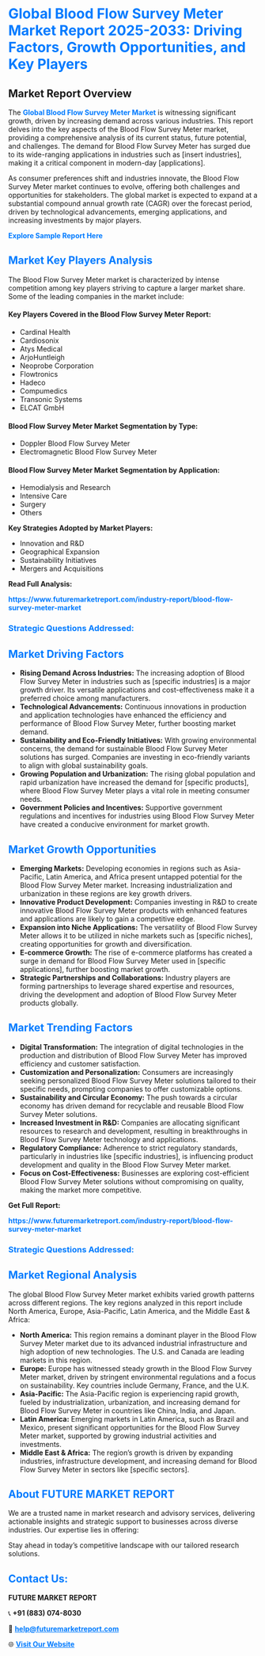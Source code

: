 <h1 style="color: #007BFF;">Global Blood Flow Survey Meter Market Report 2025-2033: Driving Factors, Growth Opportunities, and Key Players</h1>

<section id="overview">
<h2>Market Report Overview</h2>
<p>The <a href="https://www.futuremarketreport.com/industry-report/blood-flow-survey-meter-market" style="color: #007BFF; text-decoration: none;"><strong>Global Blood Flow Survey Meter Market</strong></a> is witnessing significant growth, driven by increasing demand across various industries. This report delves into the key aspects of the Blood Flow Survey Meter market, providing a comprehensive analysis of its current status, future potential, and challenges. The demand for Blood Flow Survey Meter has surged due to its wide-ranging applications in industries such as [insert industries], making it a critical component in modern-day [applications].</p>
<p>As consumer preferences shift and industries innovate, the Blood Flow Survey Meter market continues to evolve, offering both challenges and opportunities for stakeholders. The global market is expected to expand at a substantial compound annual growth rate (CAGR) over the forecast period, driven by technological advancements, emerging applications, and increasing investments by major players.</p>
</section>

<section id="overview">
<p><a href="https://www.futuremarketreport.com/request-sample/reportId=78538" style="color: #007BFF; text-decoration: none;"><strong>Explore Sample Report Here</strong></a></p>
</section>

<section id="key-players">
<h2 style="color: #007BFF;">Market Key Players Analysis</h2>
<p>The Blood Flow Survey Meter market is characterized by intense competition among key players striving to capture a larger market share. Some of the leading companies in the market include:</p>
<h4>Key Players Covered in the Blood Flow Survey Meter Report:</h4>
<ul><li>Cardinal Health</li><li>Cardiosonix</li><li>Atys Medical</li><li>ArjoHuntleigh</li><li>Neoprobe Corporation</li><li>Flowtronics</li><li>Hadeco</li><li>Compumedics</li><li>Transonic Systems</li><li>ELCAT GmbH</li></ul>
<h4>Blood Flow Survey Meter Market Segmentation by Type:</h4>
<ul><li>Doppler Blood Flow Survey Meter</li><li>Electromagnetic Blood Flow Survey Meter</li></ul>

<h4>Blood Flow Survey Meter Market Segmentation by Application:</h4>
<ul><li>Hemodialysis and Research</li><li>Intensive Care</li><li>Surgery</li><li>Others</li></ul>
<p><strong>Key Strategies Adopted by Market Players:</strong></p>
<ul>
<li>Innovation and R&D</li>
<li>Geographical Expansion</li>
<li>Sustainability Initiatives</li>
<li>Mergers and Acquisitions</li>
</ul>
</section>

<section>
<p><strong>Read Full Analysis: </strong></p><a href="https://www.futuremarketreport.com/industry-report/blood-flow-survey-meter-market" style="color: #007BFF; text-decoration: none;"><strong>https://www.futuremarketreport.com/industry-report/blood-flow-survey-meter-market</strong></a>
<h3 style="color: #007BFF;">Strategic Questions Addressed:</h3>
</section>

<section id="driving-factors">
<h2 style="color: #007BFF;">Market Driving Factors</h2>
<ul>
<li><strong>Rising Demand Across Industries:</strong> The increasing adoption of Blood Flow Survey Meter in industries such as [specific industries] is a major growth driver. Its versatile applications and cost-effectiveness make it a preferred choice among manufacturers.</li>
<li><strong>Technological Advancements:</strong> Continuous innovations in production and application technologies have enhanced the efficiency and performance of Blood Flow Survey Meter, further boosting market demand.</li>
<li><strong>Sustainability and Eco-Friendly Initiatives:</strong> With growing environmental concerns, the demand for sustainable Blood Flow Survey Meter solutions has surged. Companies are investing in eco-friendly variants to align with global sustainability goals.</li>
<li><strong>Growing Population and Urbanization:</strong> The rising global population and rapid urbanization have increased the demand for [specific products], where Blood Flow Survey Meter plays a vital role in meeting consumer needs.</li>
<li><strong>Government Policies and Incentives:</strong> Supportive government regulations and incentives for industries using Blood Flow Survey Meter have created a conducive environment for market growth.</li>
</ul>
</section>

<section id="growth-opportunities">
<h2 style="color: #007BFF;">Market Growth Opportunities</h2>
<ul>
<li><strong>Emerging Markets:</strong> Developing economies in regions such as Asia-Pacific, Latin America, and Africa present untapped potential for the Blood Flow Survey Meter market. Increasing industrialization and urbanization in these regions are key growth drivers.</li>
<li><strong>Innovative Product Development:</strong> Companies investing in R&D to create innovative Blood Flow Survey Meter products with enhanced features and applications are likely to gain a competitive edge.</li>
<li><strong>Expansion into Niche Applications:</strong> The versatility of Blood Flow Survey Meter allows it to be utilized in niche markets such as [specific niches], creating opportunities for growth and diversification.</li>
<li><strong>E-commerce Growth:</strong> The rise of e-commerce platforms has created a surge in demand for Blood Flow Survey Meter used in [specific applications], further boosting market growth.</li>
<li><strong>Strategic Partnerships and Collaborations:</strong> Industry players are forming partnerships to leverage shared expertise and resources, driving the development and adoption of Blood Flow Survey Meter products globally.</li>
</ul>
</section>

<section id="trending-factors">
<h2 style="color: #007BFF;">Market Trending Factors</h2>
<ul>
<li><strong>Digital Transformation:</strong> The integration of digital technologies in the production and distribution of Blood Flow Survey Meter has improved efficiency and customer satisfaction.</li>
<li><strong>Customization and Personalization:</strong> Consumers are increasingly seeking personalized Blood Flow Survey Meter solutions tailored to their specific needs, prompting companies to offer customizable options.</li>
<li><strong>Sustainability and Circular Economy:</strong> The push towards a circular economy has driven demand for recyclable and reusable Blood Flow Survey Meter solutions.</li>
<li><strong>Increased Investment in R&D:</strong> Companies are allocating significant resources to research and development, resulting in breakthroughs in Blood Flow Survey Meter technology and applications.</li>
<li><strong>Regulatory Compliance:</strong> Adherence to strict regulatory standards, particularly in industries like [specific industries], is influencing product development and quality in the Blood Flow Survey Meter market.</li>
<li><strong>Focus on Cost-Effectiveness:</strong> Businesses are exploring cost-efficient Blood Flow Survey Meter solutions without compromising on quality, making the market more competitive.</li>
</ul>
</section>

<section>
<p><strong>Get Full Report: </strong></p><a href="https://www.futuremarketreport.com/industry-report/blood-flow-survey-meter-market" style="color: #007BFF; text-decoration: none;"><strong>https://www.futuremarketreport.com/industry-report/blood-flow-survey-meter-market</strong></a>
<h3 style="color: #007BFF;">Strategic Questions Addressed:</h3>
</section>


<section id="regional-analysis">
<h2 style="color: #007BFF;">Market Regional Analysis</h2>
<p>The global Blood Flow Survey Meter market exhibits varied growth patterns across different regions. The key regions analyzed in this report include North America, Europe, Asia-Pacific, Latin America, and the Middle East & Africa:</p>
<ul>
<li><strong>North America:</strong> This region remains a dominant player in the Blood Flow Survey Meter market due to its advanced industrial infrastructure and high adoption of new technologies. The U.S. and Canada are leading markets in this region.</li>
<li><strong>Europe:</strong> Europe has witnessed steady growth in the Blood Flow Survey Meter market, driven by stringent environmental regulations and a focus on sustainability. Key countries include Germany, France, and the U.K.</li>
<li><strong>Asia-Pacific:</strong> The Asia-Pacific region is experiencing rapid growth, fueled by industrialization, urbanization, and increasing demand for Blood Flow Survey Meter in countries like China, India, and Japan.</li>
<li><strong>Latin America:</strong> Emerging markets in Latin America, such as Brazil and Mexico, present significant opportunities for the Blood Flow Survey Meter market, supported by growing industrial activities and investments.</li>
<li><strong>Middle East & Africa:</strong> The region’s growth is driven by expanding industries, infrastructure development, and increasing demand for Blood Flow Survey Meter in sectors like [specific sectors].</li>
</ul>
</section>

<footer>
<h2 style="color: #007BFF;">About FUTURE MARKET REPORT</h2>
<p>We are a trusted name in market research and advisory services, delivering actionable insights and strategic support to businesses across diverse industries. Our expertise lies in offering:</p>

<p>Stay ahead in today’s competitive landscape with our tailored research solutions.</p>

<h2 style="color: #007BFF;">Contact Us:</h2>
<p><strong>FUTURE MARKET REPORT</strong></p>
<p>📞 <strong>+91 (883) 074-8030</strong></p>
<p>📧 <strong><a href="mailto:help@futuremarketreport.com" style="color: #007BFF;">help@futuremarketreport.com</a></strong></p>
<p>🌐 <strong><a href="https://www.futuremarketreport.com/" style="color: #007BFF;">Visit Our Website</a></strong></p>
</footer>